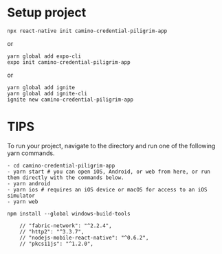 # Setup project 
```
npx react-native init camino-credential-piligrim-app
```
or
```
yarn global add expo-cli
expo init camino-credential-piligrim-app
```
or
```
yarn global add ignite
yarn global add ignite-cli
ignite new camino-credential-piligrim-app
```

# TIPS
To run your project, navigate to the directory and run one of the following yarn commands.
```
- cd camino-credential-piligrim-app
- yarn start # you can open iOS, Android, or web from here, or run them directly with the commands below.
- yarn android
- yarn ios # requires an iOS device or macOS for access to an iOS simulator
- yarn web
```

```
npm install --global windows-build-tools

    // "fabric-network": "^2.2.4",
    // "http2": "^3.3.7",
    // "nodejs-mobile-react-native": "^0.6.2",
    // "pkcs11js": "^1.2.0",

    
```